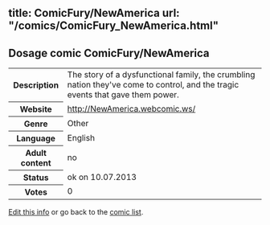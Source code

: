 title: ComicFury/NewAmerica
url: "/comics/ComicFury_NewAmerica.html"
---
Dosage comic ComicFury/NewAmerica
-----------------------------------------

<p id="msg"></p>
<script type="text/javascript">
if (window.location.search === '?edit_info_mail=sent_ok') {
  var elem = document.getElementById("msg");
  elem.innerHTML = 'Edited information sucessfully sent for review, which is usually done daily. Thanks!';
  elem.className = 'ok';
}
</script>
<table class="comicinfo">
<tr>
<th>Description</th><td>The story of a dysfunctional family, the crumbling nation they've come to control, and the tragic events that gave them power.</td>
</tr>
<tr>
<th>Website</th><td><a href="http://NewAmerica.webcomic.ws/">http://NewAmerica.webcomic.ws/</a></td>
</tr>
<tr>
<th>Genre</th><td>Other</td>
</tr>
<tr>
<th>Language</th><td>English</td>
</tr>
<tr>
<th>Adult content</th><td>no</td>
</tr>
<tr>
<th>Status</th><td>ok on 10.07.2013</td>
</tr>
<tr>
<th>Votes</th><td>0</td>
</tr>
</table>

[Edit this info](ComicFury_NewAmerica_edit.html) or go back to the [comic list](../comic-index.html).
